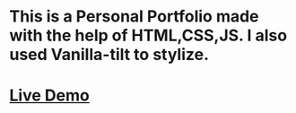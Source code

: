 <h1>This is a Personal Portfolio made with the help of HTML,CSS,JS. I also used Vanilla-tilt to stylize.</h1>

<h1><a href='https://betabot2002.github.io/Portfolio/' target='_blank'>Live Demo</a></h1>

